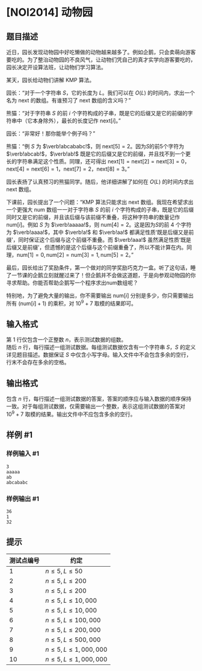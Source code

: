 # [NOI2014] 动物园

## 题目描述

近日，园长发现动物园中好吃懒做的动物越来越多了。例如企鹅，只会卖萌向游客要吃的。为了整治动物园的不良风气，让动物们凭自己的真才实学向游客要吃的，园长决定开设算法班，让动物们学习算法。

某天，园长给动物们讲解 KMP 算法。

园长：“对于一个字符串 $S$，它的长度为 $L$。我们可以在 $O(L)$ 的时间内，求出一个名为 $\mathrm{next}$ 的数组。有谁预习了 $\mathrm{next}$ 数组的含义吗？”

熊猫：“对于字符串 $S$ 的前 $i$ 个字符构成的子串，既是它的后缀又是它的前缀的字符串中（它本身除外），最长的长度记作 $\mathrm{next}[i]$。”

园长：“非常好！那你能举个例子吗？”

熊猫：“例 $S$ 为 $\verb!abcababc!$，则 $\mathrm{next}[5]=2$。因为$S$的前$5$个字符为 $\verb!abcab!$，$\verb!ab!$ 既是它的后缀又是它的前缀，并且找不到一个更长的字符串满足这个性质。同理，还可得出 $\mathrm{next}[1] = \mathrm{next}[2] = \mathrm{next}[3] = 0$，$\mathrm{next}[4] = \mathrm{next}[6] = 1$，$\mathrm{next}[7] = 2$，$\mathrm{next}[8] = 3$。”

园长表扬了认真预习的熊猫同学。随后，他详细讲解了如何在 $O(L)$ 的时间内求出 $\mathrm{next}$ 数组。

下课前，园长提出了一个问题：“KMP 算法只能求出 $\mathrm{next}$ 数组。我现在希望求出一个更强大 $\mathrm{num}$ 数组一一对于字符串 $S$ 的前 $i$ 个字符构成的子串，既是它的后缀同时又是它的前缀，并且该后缀与该前缀不重叠，将这种字符串的数量记作 $\mathrm{num}[i]$。例如 $S$ 为 $\verb!aaaaa!$，则 $\mathrm{num}[4] = 2$。这是因为$S$的前 $4$ 个字符为 $\verb!aaaa!$，其中 $\verb!a!$ 和 $\verb!aa!$ 都满足性质‘既是后缀又是前缀’，同时保证这个后缀与这个前缀不重叠。而 $\verb!aaa!$ 虽然满足性质‘既是后缀又是前缀’，但遗憾的是这个后缀与这个前缀重叠了，所以不能计算在内。同理，$\mathrm{num}[1] = 0,\mathrm{num}[2] = \mathrm{num}[3] = 1,\mathrm{num}[5] = 2$。”

最后，园长给出了奖励条件，第一个做对的同学奖励巧克力一盒。听了这句话，睡了一节课的企鹅立刻就醒过来了！但企鹅并不会做这道题，于是向参观动物园的你寻求帮助。你能否帮助企鹅写一个程序求出$\mathrm{num}$数组呢？

特别地，为了避免大量的输出，你不需要输出 $\mathrm{num}[i]$ 分别是多少，你只需要输出所有 $(\mathrm{num}[i]+1)$ 的乘积，对 $10^9 + 7$ 取模的结果即可。

## 输入格式

第 $1$ 行仅包含一个正整数 $n$，表示测试数据的组数。  
随后 $n$ 行，每行描述一组测试数据。每组测试数据仅含有一个字符串 $S$，$S$ 的定义详见题目描述。数据保证 $S$ 中仅含小写字母。输入文件中不会包含多余的空行，行末不会存在多余的空格。

## 输出格式

包含 $n$ 行，每行描述一组测试数据的答案，答案的顺序应与输入数据的顺序保持一致。对于每组测试数据，仅需要输出一个整数，表示这组测试数据的答案对 $10^9+7$ 取模的结果。输出文件中不应包含多余的空行。

## 样例 #1

### 样例输入 #1

```
3
aaaaa
ab
abcababc
```

### 样例输出 #1

```
36
1
32
```

## 提示

测试点编号| 约定
-|-  
1| $n \le 5, L \le 50$  
2| $n \le 5, L \le 200$  
3| $n \le 5, L \le 200$  
4| $n \le 5, L \le 10,000$  
5| $n \le 5, L \le 10,000$  
6| $n \le 5, L \le 100,000$  
7| $n \le 5, L \le 200,000$   
8| $n \le 5, L \le 500,000$  
9| $n \le 5, L \le 1,000,000$  
10| $n \le 5, L \le 1,000,000$